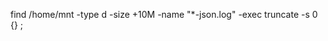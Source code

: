 find /home/mnt -type d -size +10M -name "*-json.log" -exec truncate -s 0 {} \;
<!--stackedit_data:
eyJoaXN0b3J5IjpbLTE4NzgwNzIzMzcsLTIwODg3NDY2MTJdfQ
==
-->